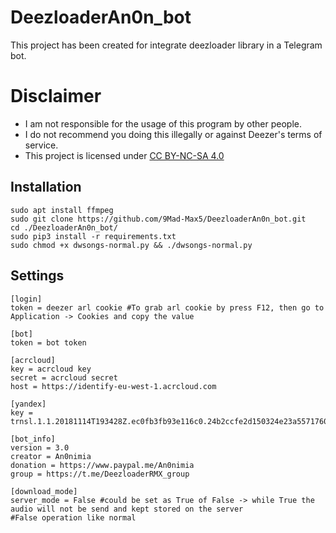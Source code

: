 # DeezloaderAn0n_bot
This project has been created for integrate deezloader library in a Telegram bot.

# Disclaimer

- I am not responsible for the usage of this program by other people.
- I do not recommend you doing this illegally or against Deezer's terms of service.
- This project is licensed under [CC BY-NC-SA 4.0](https://creativecommons.org/licenses/by-nc-sa/4.0/)

## Installation
	sudo apt install ffmpeg
	sudo git clone https://github.com/9Mad-Max5/DeezloaderAn0n_bot.git
	cd ./DeezloaderAn0n_bot/
	sudo pip3 install -r requirements.txt
	sudo chmod +x dwsongs-normal.py && ./dwsongs-normal.py

## Settings
	[login]
	token = deezer arl cookie #To grab arl cookie by press F12, then go to Application -> Cookies and copy the value
	
	[bot]
	token = bot token

	[acrcloud]
	key = acrcloud key
	secret = acrcloud secret
	host = https://identify-eu-west-1.acrcloud.com

	[yandex]
	key = trnsl.1.1.20181114T193428Z.ec0fb3fb93e116c0.24b2ccfe2d150324e23a5571760e9a827d953003

	[bot_info]
	version = 3.0
	creator = An0nimia
	donation = https://www.paypal.me/An0nimia
	group = https://t.me/DeezloaderRMX_group

	[download_mode]
	server_mode = False #could be set as True of False -> while True the audio will not be send and kept stored on the server
	#False operation like normal
